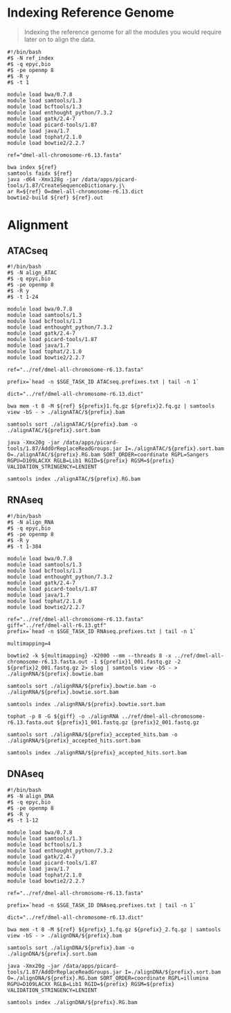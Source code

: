 # Indexing Reference Genome
> Indexing the reference genome for all the modules you would require later on to align the data.

<pre><code>#!/bin/bash
#$ -N ref_index
#$ -q epyc,bio
#$ -pe openmp 8
#$ -R y
#$ -t 1

module load bwa/0.7.8
module load samtools/1.3
module load bcftools/1.3
module load enthought_python/7.3.2
module load gatk/2.4-7
module load picard-tools/1.87
module load java/1.7
module load tophat/2.1.0
module load bowtie2/2.2.7

ref="dmel-all-chromosome-r6.13.fasta"

bwa index ${ref}
samtools faidx ${ref}
java -d64 -Xmx128g -jar /data/apps/picard-tools/1.87/CreateSequenceDictionary.j\
ar R=${ref} O=dmel-all-chromosome-r6.13.dict
bowtie2-build ${ref} ${ref}.out
</code></pre>

# Alignment

## ATACseq
<pre><code>#!/bin/bash
#$ -N align_ATAC
#$ -q epyc,bio
#$ -pe openmp 8
#$ -R y
#$ -t 1-24

module load bwa/0.7.8
module load samtools/1.3
module load bcftools/1.3
module load enthought_python/7.3.2
module load gatk/2.4-7
module load picard-tools/1.87
module load java/1.7
module load tophat/2.1.0
module load bowtie2/2.2.7

ref="../ref/dmel-all-chromosome-r6.13.fasta"

prefix=`head -n $SGE_TASK_ID ATACseq.prefixes.txt | tail -n 1`

dict="../ref/dmel-all-chromosome-r6.13.dict"

bwa mem -t 8 -M ${ref} ${prefix}1.fq.gz ${prefix}2.fq.gz | samtools view -bS - > ./alignATAC/${prefix}.bam

samtools sort ./alignATAC/${prefix}.bam -o ./alignATAC/${prefix}.sort.bam

java -Xmx20g -jar /data/apps/picard-tools/1.87/AddOrReplaceReadGroups.jar I=./alignATAC/${prefix}.sort.bam O=./alignATAC/${prefix}.RG.bam SORT_ORDER=coordinate RGPL=Sangers RGPU=D109LACXX RGLB=Lib1 RGID=${prefix} RGSM=${prefix} VALIDATION_STRINGENCY=LENIENT

samtools index ./alignATAC/${prefix}.RG.bam
</code></pre>

## RNAseq
<pre><code>#!/bin/bash
#$ -N align_RNA
#$ -q epyc,bio
#$ -pe openmp 8
#$ -R y
#$ -t 1-384

module load bwa/0.7.8
module load samtools/1.3
module load bcftools/1.3
module load enthought_python/7.3.2
module load gatk/2.4-7
module load picard-tools/1.87
module load java/1.7
module load tophat/2.1.0
module load bowtie2/2.2.7

ref="../ref/dmel-all-chromosome-r6.13.fasta"
giff="../ref/dmel-all-r6.13.gtf"
prefix=`head -n $SGE_TASK_ID RNAseq.prefixes.txt | tail -n 1`

multimapping=4

bowtie2 -k ${multimapping} -X2000 --mm --threads 8 -x ../ref/dmel-all-chromosome-r6.13.fasta.out -1 ${prefix}1_001.fastq.gz -2 ${prefix}2_001.fastq.gz 2> $log | samtools view -bS - > ./alignRNA/${prefix}.bowtie.bam

samtools sort ./alignRNA/${prefix}.bowtie.bam -o ./alignRNA/${prefix}.bowtie.sort.bam

samtools index ./alignRNA/${prefix}.bowtie.sort.bam

tophat -p 8 -G ${giff} -o ./alignRNA ../ref/dmel-all-chromosome-r6.13.fasta.out ${prefix}1_001.fastq.gz {prefix}2_001.fastq.gz

samtools sort ./alignRNA/${prefix}_accepted_hits.bam -o ./alignRNA/${prefix}_accepted_hits.sort.bam

samtools index ./alignRNA/${prefix}_accepted_hits.sort.bam
</code></pre>

## DNAseq
<pre><code>#!/bin/bash
#$ -N align_DNA
#$ -q epyc,bio
#$ -pe openmp 8
#$ -R y
#$ -t 1-12

module load bwa/0.7.8
module load samtools/1.3
module load bcftools/1.3
module load enthought_python/7.3.2
module load gatk/2.4-7
module load picard-tools/1.87
module load java/1.7
module load tophat/2.1.0
module load bowtie2/2.2.7

ref="../ref/dmel-all-chromosome-r6.13.fasta"

prefix=`head -n $SGE_TASK_ID DNAseq.prefixes.txt | tail -n 1`

dict="../ref/dmel-all-chromosome-r6.13.dict"

bwa mem -t 8 -M ${ref} ${prefix}_1.fq.gz ${prefix}_2.fq.gz | samtools view -bS - > ./alignDNA/${prefix}.bam

samtools sort ./alignDNA/${prefix}.bam -o ./alignDNA/${prefix}.sort.bam

java -Xmx20g -jar /data/apps/picard-tools/1.87/AddOrReplaceReadGroups.jar I=./alignDNA/${prefix}.sort.bam O=./alignDNA/${prefix}.RG.bam SORT_ORDER=coordinate RGPL=illumina RGPU=D109LACXX RGLB=Lib1 RGID=${prefix} RGSM=${prefix} VALIDATION_STRINGENCY=LENIENT

samtools index ./alignDNA/${prefix}.RG.bam
</code></pre>
